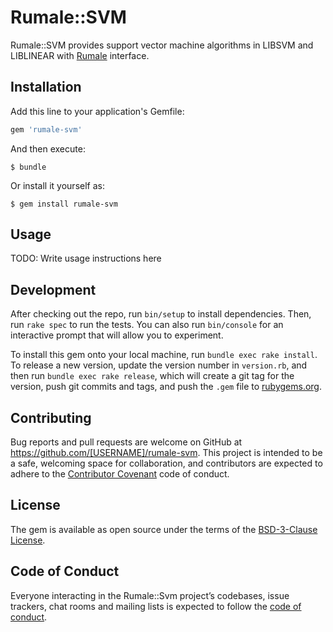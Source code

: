 # Rumale::SVM

Rumale::SVM provides support vector machine algorithms in LIBSVM and LIBLINEAR
with [Rumale](https://github.com/yoshoku/rumale) interface.

## Installation

Add this line to your application's Gemfile:

```ruby
gem 'rumale-svm'
```

And then execute:

    $ bundle

Or install it yourself as:

    $ gem install rumale-svm

## Usage

TODO: Write usage instructions here

## Development

After checking out the repo, run `bin/setup` to install dependencies. Then, run `rake spec` to run the tests. You can also run `bin/console` for an interactive prompt that will allow you to experiment.

To install this gem onto your local machine, run `bundle exec rake install`. To release a new version, update the version number in `version.rb`, and then run `bundle exec rake release`, which will create a git tag for the version, push git commits and tags, and push the `.gem` file to [rubygems.org](https://rubygems.org).

## Contributing

Bug reports and pull requests are welcome on GitHub at https://github.com/[USERNAME]/rumale-svm. This project is intended to be a safe, welcoming space for collaboration, and contributors are expected to adhere to the [Contributor Covenant](http://contributor-covenant.org) code of conduct.

## License

The gem is available as open source under the terms of the [BSD-3-Clause License](https://opensource.org/licenses/BSD-3-Clause).

## Code of Conduct

Everyone interacting in the Rumale::Svm project’s codebases, issue trackers, chat rooms and mailing lists is expected to follow the [code of conduct](https://github.com/[USERNAME]/rumale-svm/blob/master/CODE_OF_CONDUCT.md).
